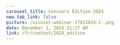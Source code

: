 ```yaml
---
carousel_title: Concours Édition 2024
new_tab_link: false
picture: /visusel-webinar-17012024-1-.png
date: December 1, 2023 11:17 AM
link: /fr/contest/2024_edition
---
```

